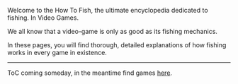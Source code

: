 Welcome to the How To Fish, the ultimate encyclopedia dedicated to fishing. In
Video Games.

We all know that a video-game is only as good as its fishing mechanics.


In these pages, you will find thorough, detailed explanations of how fishing
works in every game in existence.

***

ToC coming someday, in the meantime find games [here](/gollum/overview/games/).

